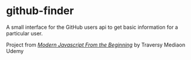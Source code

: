 # github-finder
A small interface for the GitHub users api to get basic information for a particular user.

Project from [*Modern Javascript From the Beginning*](https://www.udemy.com/course/modern-javascript-from-the-beginning/) by Traversy Mediaon Udemy 


